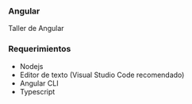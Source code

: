 ### Angular

Taller de Angular

### Requerimientos
- Nodejs
- Editor de texto (Visual Studio Code recomendado)
- Angular CLI
- Typescript